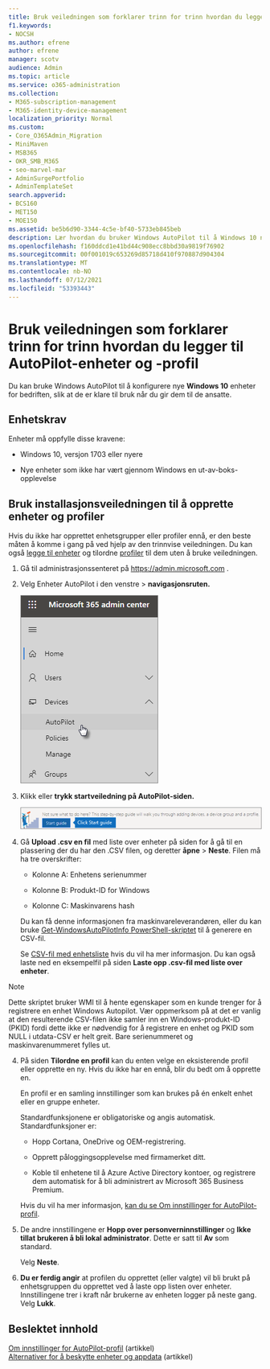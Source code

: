 ```yaml
---
title: Bruk veiledningen som forklarer trinn for trinn hvordan du legger til AutoPilot-enheter og -profil
f1.keywords:
- NOCSH
ms.author: efrene
author: efrene
manager: scotv
audience: Admin
ms.topic: article
ms.service: o365-administration
ms.collection:
- M365-subscription-management
- M365-identity-device-management
localization_priority: Normal
ms.custom:
- Core_O365Admin_Migration
- MiniMaven
- MSB365
- OKR_SMB_M365
- seo-marvel-mar
- AdminSurgePortfolio
- AdminTemplateSet
search.appverid:
- BCS160
- MET150
- MOE150
ms.assetid: be5b6d90-3344-4c5e-bf40-5733eb845beb
description: Lær hvordan du bruker Windows AutoPilot til å Windows 10 nye enheter for bedriften, slik at de er klare til bruk for ansatte.
ms.openlocfilehash: f160ddcd1e41bd44c908ecc8bbd30a9819f76902
ms.sourcegitcommit: 00f001019c653269d85718d410f970887d904304
ms.translationtype: MT
ms.contentlocale: nb-NO
ms.lasthandoff: 07/12/2021
ms.locfileid: "53393443"
---
```

# <a name="use-the-step-by-step-guide-to-add-autopilot-devices-and-profile"></a>Bruk veiledningen som forklarer trinn for trinn hvordan du legger til AutoPilot-enheter og -profil

Du kan bruke Windows AutoPilot til å konfigurere nye **Windows 10** enheter for bedriften, slik at de er klare til bruk når du gir dem til de ansatte.
  
## <a name="device-requirements"></a>Enhetskrav

Enheter må oppfylle disse kravene:
  
- Windows 10, versjon 1703 eller nyere
    
- Nye enheter som ikke har vært gjennom Windows en ut-av-boks-opplevelse
    
## <a name="use-the-setup-guide-to-create-devices-and-profiles"></a>Bruk installasjonsveiledningen til å opprette enheter og profiler

Hvis du ikke har opprettet enhetsgrupper eller profiler ennå, er den beste måten å komme i gang på ved hjelp av den trinnvise veiledningen. Du kan også [legge til enheter](create-and-edit-autopilot-devices.md) og tilordne [profiler](create-and-edit-autopilot-profiles.md) til dem uten å bruke veiledningen. 
  
1. Gå til administrasjonssenteret på <a href="https://go.microsoft.com/fwlink/p/?linkid=837890" target="_blank">https://admin.microsoft.com</a> .

2. Velg Enheter AutoPilot  i den venstre \> **navigasjonsruten.**

    ![Velg enheter i administrasjonssenteret, og velg deretter AutoPilot.](../media/AutoPilot.png)
  
2. Klikk eller **trykk startveiledning på AutoPilot-siden.** 
    
    ![Click Start guide for step-by-step instructions for Autopilot.](../media/31662655-d1e6-437d-87ea-c0dec5da56f7.png)
  
3. Gå **Upload .csv en fil** med liste over enheter på siden for å gå til en plassering der du har den .CSV filen, og deretter **åpne** \> **Neste**. Filen må ha tre overskrifter:
    
    - Kolonne A: Enhetens serienummer
    
    - Kolonne B: Produkt-ID for Windows
    
    - Kolonne C: Maskinvarens hash
    
    Du kan få denne informasjonen fra maskinvareleverandøren, eller du kan bruke [Get-WindowsAutoPilotInfo PowerShell-skriptet](https://www.powershellgallery.com/packages/Get-WindowsAutoPilotInfo) til å generere en CSV-fil. 
    
    Se [CSV-fil med enhetsliste](../admin/misc/device-list.md) hvis du vil ha mer informasjon. Du kan også laste ned en eksempelfil på siden **Laste opp .csv-fil med liste over enheter**. 
    
> [!NOTE]
> Dette skriptet bruker WMI til å hente egenskaper som en kunde trenger for å registrere en enhet Windows Autopilot. Vær oppmerksom på at det er vanlig at den resulterende CSV-filen ikke samler inn en Windows-produkt-ID (PKID) fordi dette ikke er nødvendig for å registrere en enhet og PKID som NULL i utdata-CSV er helt greit. Bare serienummeret og maskinvarenummeret fylles ut.
    
4. På siden **Tilordne en profil** kan du enten velge en eksisterende profil eller opprette en ny. Hvis du ikke har en ennå, blir du bedt om å opprette en. 
    
    En profil er en samling innstillinger som kan brukes på én enkelt enhet eller en gruppe enheter.
    
    Standardfunksjonene er obligatoriske og angis automatisk. Standardfunksjoner er:
    
    - Hopp Cortana, OneDrive og OEM-registrering.
    
    - Opprett påloggingsopplevelse med firmamerket ditt.
    
    - Koble til enhetene til å Azure Active Directory kontoer, og registrere dem automatisk for å bli administrert av Microsoft 365 Business Premium.
    
    Hvis du vil ha mer informasjon, [kan du se Om innstillinger for AutoPilot-profil](autopilot-profile-settings.md). 
    
5. De andre innstillingene er **Hopp over personverninnstillinger** og **Ikke tillat brukeren å bli lokal administrator**. Dette er satt til **Av** som standard. 
    
    Velg **Neste**.
    
6. **Du er ferdig angir** at profilen du opprettet (eller valgte) vil bli brukt på enhetsgruppen du opprettet ved å laste opp listen over enheter. Innstillingene trer i kraft når brukerne av enheten logger på neste gang. Velg **Lukk**.

## <a name="related-content"></a>Beslektet innhold

[Om innstillinger for AutoPilot-profil](autopilot-profile-settings.md) (artikkel)\
[Alternativer for å beskytte enheter og appdata](../admin/devices/choose-device-security.md) (artikkel)
